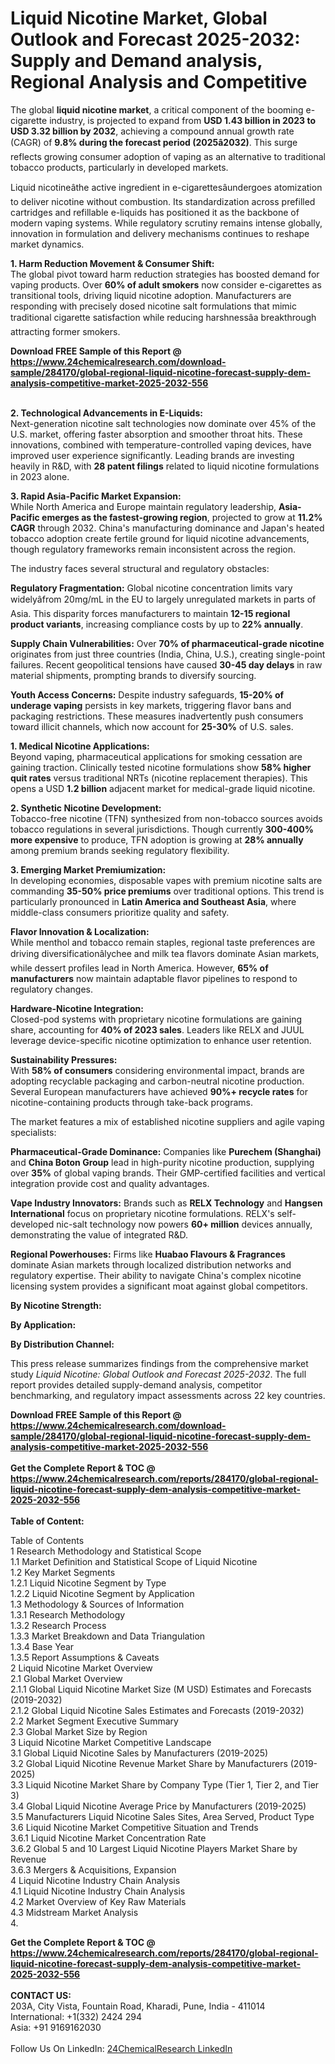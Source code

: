 <h1>Liquid Nicotine Market, Global Outlook and Forecast 2025-2032: Supply and Demand analysis, Regional Analysis and Competitive</h1><p>The global <strong>liquid nicotine market</strong>, a critical component of the booming e-cigarette industry, is projected to expand from <strong>USD 1.43 billion in 2023 to USD 3.32 billion by 2032</strong>, achieving a compound annual growth rate (CAGR) of <strong>9.8% during the forecast period (2025â2032)</strong>. This surge reflects growing consumer adoption of vaping as an alternative to traditional tobacco products, particularly in developed markets.</p><p>Liquid nicotineâthe active ingredient in e-cigarettesâundergoes atomization to deliver nicotine without combustion. Its standardization across prefilled cartridges and refillable e-liquids has positioned it as the backbone of modern vaping systems. While regulatory scrutiny remains intense globally, innovation in formulation and delivery mechanisms continues to reshape market dynamics.</p><p><strong>1. Harm Reduction Movement &amp; Consumer Shift:</strong><br>
The global pivot toward harm reduction strategies has boosted demand for vaping products. Over <strong>60% of adult smokers</strong> now consider e-cigarettes as transitional tools, driving liquid nicotine adoption. Manufacturers are responding with precisely dosed nicotine salt formulations that mimic traditional cigarette satisfaction while reducing harshnessâa breakthrough attracting former smokers.</p><div><b>Download FREE Sample of this Report @ 
            <a href="https://www.24chemicalresearch.com/download-sample/284170/global-regional-liquid-nicotine-forecast-supply-dem-analysis-competitive-market-2025-2032-556">
            https://www.24chemicalresearch.com/download-sample/284170/global-regional-liquid-nicotine-forecast-supply-dem-analysis-competitive-market-2025-2032-556</a></b></div><br><p><strong>2. Technological Advancements in E-Liquids:</strong><br>
Next-generation nicotine salt technologies now dominate over 45% of the U.S. market, offering faster absorption and smoother throat hits. These innovations, combined with temperature-controlled vaping devices, have improved user experience significantly. Leading brands are investing heavily in R&amp;D, with <strong>28 patent filings</strong> related to liquid nicotine formulations in 2023 alone.</p><p><strong>3. Rapid Asia-Pacific Market Expansion:</strong><br>
While North America and Europe maintain regulatory leadership, <strong>Asia-Pacific emerges as the fastest-growing region</strong>, projected to grow at <strong>11.2% CAGR</strong> through 2032. China's manufacturing dominance and Japan's heated tobacco adoption create fertile ground for liquid nicotine advancements, though regulatory frameworks remain inconsistent across the region.</p><p>The industry faces several structural and regulatory obstacles:</p><p><strong>Regulatory Fragmentation:</strong> Global nicotine concentration limits vary widelyâfrom 20mg/mL in the EU to largely unregulated markets in parts of Asia. This disparity forces manufacturers to maintain <strong>12-15 regional product variants</strong>, increasing compliance costs by up to <strong>22% annually</strong>.</p><p><strong>Supply Chain Vulnerabilities:</strong> Over <strong>70% of pharmaceutical-grade nicotine</strong> originates from just three countries (India, China, U.S.), creating single-point failures. Recent geopolitical tensions have caused <strong>30-45 day delays</strong> in raw material shipments, prompting brands to diversify sourcing.</p><p><strong>Youth Access Concerns:</strong> Despite industry safeguards, <strong>15-20% of underage vaping</strong> persists in key markets, triggering flavor bans and packaging restrictions. These measures inadvertently push consumers toward illicit channels, which now account for <strong>25-30%</strong> of U.S. sales.</p><p><strong>1. Medical Nicotine Applications:</strong><br>
Beyond vaping, pharmaceutical applications for smoking cessation are gaining traction. Clinically tested nicotine formulations show <strong>58% higher quit rates</strong> versus traditional NRTs (nicotine replacement therapies). This opens a USD <strong>1.2 billion</strong> adjacent market for medical-grade liquid nicotine.</p><p><strong>2. Synthetic Nicotine Development:</strong><br>
Tobacco-free nicotine (TFN) synthesized from non-tobacco sources avoids tobacco regulations in several jurisdictions. Though currently <strong>300-400% more expensive</strong> to produce, TFN adoption is growing at <strong>28% annually</strong> among premium brands seeking regulatory flexibility.</p><p><strong>3. Emerging Market Premiumization:</strong><br>
In developing economies, disposable vapes with premium nicotine salts are commanding <strong>35-50% price premiums</strong> over traditional options. This trend is particularly pronounced in <strong>Latin America and Southeast Asia</strong>, where middle-class consumers prioritize quality and safety.</p><p><strong>Flavor Innovation &amp; Localization:</strong><br>
	While menthol and tobacco remain staples, regional taste preferences are driving diversificationâlychee and milk tea flavors dominate Asian markets, while dessert profiles lead in North America. However, <strong>65% of manufacturers</strong> now maintain adaptable flavor pipelines to respond to regulatory changes.</p><p><strong>Hardware-Nicotine Integration:</strong><br>
	Closed-pod systems with proprietary nicotine formulations are gaining share, accounting for <strong>40% of 2023 sales</strong>. Leaders like RELX and JUUL leverage device-specific nicotine optimization to enhance user retention.</p><p><strong>Sustainability Pressures:</strong><br>
	With <strong>58% of consumers</strong> considering environmental impact, brands are adopting recyclable packaging and carbon-neutral nicotine production. Several European manufacturers have achieved <strong>90%+ recycle rates</strong> for nicotine-containing products through take-back programs.</p><p>The market features a mix of established nicotine suppliers and agile vaping specialists:</p><p><strong>Pharmaceutical-Grade Dominance:</strong> Companies like <strong>Purechem (Shanghai)</strong> and <strong>China Boton Group</strong> lead in high-purity nicotine production, supplying over <strong>35%</strong> of global vaping brands. Their GMP-certified facilities and vertical integration provide cost and quality advantages.</p><p><strong>Vape Industry Innovators:</strong> Brands such as <strong>RELX Technology</strong> and <strong>Hangsen International</strong> focus on proprietary nicotine formulations. RELX's self-developed nic-salt technology now powers <strong>60+ million</strong> devices annually, demonstrating the value of integrated R&amp;D.</p><p><strong>Regional Powerhouses:</strong> Firms like <strong>Huabao Flavours &amp; Fragrances</strong> dominate Asian markets through localized distribution networks and regulatory expertise. Their ability to navigate China's complex nicotine licensing system provides a significant moat against global competitors.</p><p><strong>By Nicotine Strength:</strong></p><p><strong>By Application:</strong></p><p><strong>By Distribution Channel:</strong></p><p>This press release summarizes findings from the comprehensive market study <em>Liquid Nicotine: Global Outlook and Forecast 2025-2032</em>. The full report provides detailed supply-demand analysis, competitor benchmarking, and regulatory impact assessments across 22 key countries.</p><div><b>Download FREE Sample of this Report @ 
            <a href="https://www.24chemicalresearch.com/download-sample/284170/global-regional-liquid-nicotine-forecast-supply-dem-analysis-competitive-market-2025-2032-556">
            https://www.24chemicalresearch.com/download-sample/284170/global-regional-liquid-nicotine-forecast-supply-dem-analysis-competitive-market-2025-2032-556</a></b></div><br><div><b>Get the Complete Report & TOC @ 
            <a href="https://www.24chemicalresearch.com/reports/284170/global-regional-liquid-nicotine-forecast-supply-dem-analysis-competitive-market-2025-2032-556">
            https://www.24chemicalresearch.com/reports/284170/global-regional-liquid-nicotine-forecast-supply-dem-analysis-competitive-market-2025-2032-556</a></b></div><br>
            <b>Table of Content:</b><p>Table of Contents<br />
1 Research Methodology and Statistical Scope<br />
1.1 Market Definition and Statistical Scope of Liquid Nicotine<br />
1.2 Key Market Segments<br />
1.2.1 Liquid Nicotine Segment by Type<br />
1.2.2 Liquid Nicotine Segment by Application<br />
1.3 Methodology & Sources of Information<br />
1.3.1 Research Methodology<br />
1.3.2 Research Process<br />
1.3.3 Market Breakdown and Data Triangulation<br />
1.3.4 Base Year<br />
1.3.5 Report Assumptions & Caveats<br />
2 Liquid Nicotine Market Overview<br />
2.1 Global Market Overview<br />
2.1.1 Global Liquid Nicotine Market Size (M USD) Estimates and Forecasts (2019-2032)<br />
2.1.2 Global Liquid Nicotine Sales Estimates and Forecasts (2019-2032)<br />
2.2 Market Segment Executive Summary<br />
2.3 Global Market Size by Region<br />
3 Liquid Nicotine Market Competitive Landscape<br />
3.1 Global Liquid Nicotine Sales by Manufacturers (2019-2025)<br />
3.2 Global Liquid Nicotine Revenue Market Share by Manufacturers (2019-2025)<br />
3.3 Liquid Nicotine Market Share by Company Type (Tier 1, Tier 2, and Tier 3)<br />
3.4 Global Liquid Nicotine Average Price by Manufacturers (2019-2025)<br />
3.5 Manufacturers Liquid Nicotine Sales Sites, Area Served, Product Type<br />
3.6 Liquid Nicotine Market Competitive Situation and Trends<br />
3.6.1 Liquid Nicotine Market Concentration Rate<br />
3.6.2 Global 5 and 10 Largest Liquid Nicotine Players Market Share by Revenue<br />
3.6.3 Mergers & Acquisitions, Expansion<br />
4 Liquid Nicotine Industry Chain Analysis<br />
4.1 Liquid Nicotine Industry Chain Analysis<br />
4.2 Market Overview of Key Raw Materials<br />
4.3 Midstream Market Analysis<br />
4.</p><div><b>Get the Complete Report & TOC @ 
            <a href="https://www.24chemicalresearch.com/reports/284170/global-regional-liquid-nicotine-forecast-supply-dem-analysis-competitive-market-2025-2032-556">
            https://www.24chemicalresearch.com/reports/284170/global-regional-liquid-nicotine-forecast-supply-dem-analysis-competitive-market-2025-2032-556</a></b></div><br><b>CONTACT US:</b><br>
            203A, City Vista, Fountain Road, Kharadi, Pune, India - 411014<br>
            International: +1(332) 2424 294<br>
            Asia: +91 9169162030 <br><br>
            Follow Us On LinkedIn: <a href="https://www.linkedin.com/company/24chemicalresearch/">24ChemicalResearch LinkedIn</a>